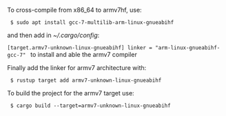 To cross-compile from x86_64 to armv7hf, use:
```
 $ sudo apt install gcc-7-multilib-arm-linux-gnueabihf
```
and then add in _~/.cargo/config_:

`[target.armv7-unknown-linux-gnueabihf]
linker = "arm-linux-gnueabihf-gcc-7"
`
to install and able the armv7 compiler

Finally add the linker for armv7 architecture with:
```
 $ rustup target add armv7-unknown-linux-gnueabihf
```


To build the project for the armv7 target use:
``` 
 $ cargo build --target=armv7-unknown-linux-gnueabihf
```

